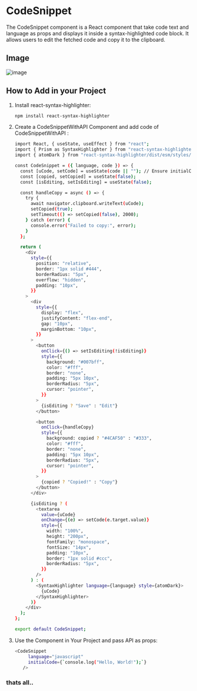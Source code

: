 
# CodeSnippet
The CodeSnippet component is a React component that take code text and language as props and displays it inside a syntax-highlighted code block. It allows users to edit the fetched code and copy it to the clipboard.


## Image
![image](https://github.com/user-attachments/assets/cd816003-2d2c-4aed-9134-cdb2fbce44d7)


## How to Add in your Project 

1. Install react-syntax-highlighter:
   ```sh
   npm install react-syntax-highlighter
2. Create a CodeSnippetWithAPI Component and add code of CodeSnippetWithAPI :
    ```sh
    import React, { useState, useEffect } from "react";
    import { Prism as SyntaxHighlighter } from "react-syntax-highlighter";
    import { atomDark } from "react-syntax-highlighter/dist/esm/styles/prism";
    
    const CodeSnippet = ({ language, code }) => {
      const [uCode, setCode] = useState(code || ""); // Ensure initialCode is used correctly
      const [copied, setCopied] = useState(false);
      const [isEditing, setIsEditing] = useState(false);
    
      const handleCopy = async () => {
        try {
          await navigator.clipboard.writeText(uCode);
          setCopied(true);
          setTimeout(() => setCopied(false), 2000);
        } catch (error) {
          console.error("Failed to copy:", error);
        }
      };
    
      return (
        <div
          style={{
            position: "relative",
            border: "1px solid #444",
            borderRadius: "5px",
            overflow: "hidden",
            padding: "10px",
          }}
        >
          <div
            style={{
              display: "flex",
              justifyContent: "flex-end",
              gap: "10px",
              marginBottom: "10px",
            }}
          >
            <button
              onClick={() => setIsEditing(!isEditing)}
              style={{
                background: "#007bff",
                color: "#fff",
                border: "none",
                padding: "5px 10px",
                borderRadius: "5px",
                cursor: "pointer",
              }}
            >
              {isEditing ? "Save" : "Edit"}
            </button>
    
            <button
              onClick={handleCopy}
              style={{
                background: copied ? "#4CAF50" : "#333",
                color: "#fff",
                border: "none",
                padding: "5px 10px",
                borderRadius: "5px",
                cursor: "pointer",
              }}
            >
              {copied ? "Copied!" : "Copy"}
            </button>
          </div>
    
          {isEditing ? (
            <textarea
              value={uCode}
              onChange={(e) => setCode(e.target.value)}
              style={{
                width: "100%",
                height: "200px",
                fontFamily: "monospace",
                fontSize: "14px",
                padding: "10px",
                border: "1px solid #ccc",
                borderRadius: "5px",
              }}
            />
          ) : (
            <SyntaxHighlighter language={language} style={atomDark}>
              {uCode}
            </SyntaxHighlighter>
          )}
        </div>
      );
    };
    
    export default CodeSnippet;

   
3. Use the Component in Your Project and pass API as props:
   ```sh
   <CodeSnippet
        language="javascript"
        initialCode={`console.log("Hello, World!");`}
      />


### thats all..
